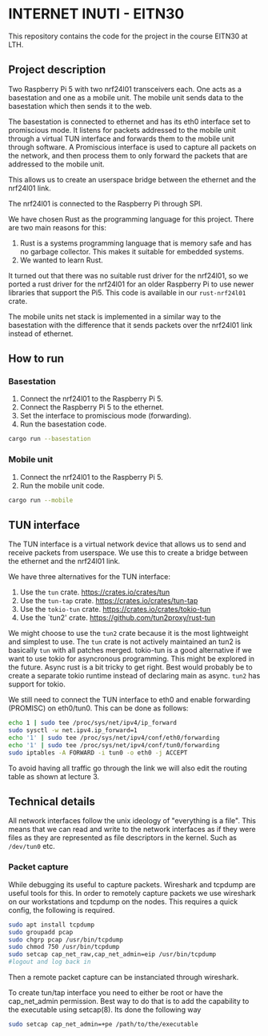 # INTERNET INUTI - EITN30

This repository contains the code for the project in the course EITN30 at LTH.

## Project description

Two Raspberry Pi 5 with two nrf24l01 transceivers each. One acts as a
basestation and one as a mobile unit. The mobile unit sends data to the
basestation which then sends it to the web.

The basestation is connected to ethernet and has its eth0 interface set to
promiscious mode. It listens for packets addressed to the mobile unit through a
virtual TUN interface and forwards them to the mobile unit through software.
A Promiscious interface is used to capture all packets on the network, and then
process them to only forward the packets that are addressed to the mobile unit.

This allows us to create an userspace bridge between the ethernet and the
nrf24l01 link.

The nrf24l01 is connected to the Raspberry Pi through SPI.

We have chosen Rust as the programming language for this project.
There are two main reasons for this:
1. Rust is a systems programming language that is memory safe and has no
   garbage collector. This makes it suitable for embedded systems.
2. We wanted to learn Rust.

It turned out that there was no suitable rust driver for the nrf24l01, so we
ported a rust driver for the nrf24l01 for an older Raspberry Pi to use newer
libraries that support the Pi5. This code is available in our `rust-nrf24l01` crate.

The mobile units net stack is implemented in a similar way to the basestation
with the difference that it sends packets over the nrf24l01 link instead of
ethernet.

## How to run

### Basestation

1. Connect the nrf24l01 to the Raspberry Pi 5.
2. Connect the Raspberry Pi 5 to the ethernet.
3. Set the interface to promiscious mode (forwarding).
4. Run the basestation code.
```bash
cargo run --basestation
```

### Mobile unit

1. Connect the nrf24l01 to the Raspberry Pi 5.
2. Run the mobile unit code.
```bash
cargo run --mobile
```

## TUN interface

The TUN interface is a virtual network device that allows us to send and receive
packets from userspace. We use this to create a bridge between the ethernet and
the nrf24l01 link.

We have three alternatives for the TUN interface:
1. Use the `tun` crate. https://crates.io/crates/tun
2. Use the `tun-tap` crate. https://crates.io/crates/tun-tap
3. Use the `tokio-tun` crate. https://crates.io/crates/tokio-tun
4. Use the `tun2' crate. https://github.com/tun2proxy/rust-tun

We might choose to use the `tun2` crate because it is the most lightweight and
simplest to use. The `tun` crate is not actively maintained an tun2 is basically
`tun` with all patches merged. tokio-tun is a good alternative if we want to use
tokio for asyncronous programming. This might be explored in the future. Async
rust is a bit tricky to get right. Best would probably be to create a separate
tokio runtime instead of declaring main as async. `tun2` has support for tokio.

We still need to connect the TUN interface to eth0 and enable forwarding
(PROMISC) on eth0/tun0. This can be done as follows:

```bash
echo 1 | sudo tee /proc/sys/net/ipv4/ip_forward
sudo sysctl -w net.ipv4.ip_forward=1
echo '1' | sudo tee /proc/sys/net/ipv4/conf/eth0/forwarding
echo '1' | sudo tee /proc/sys/net/ipv4/conf/tun0/forwarding
sudo iptables -A FORWARD -i tun0 -o eth0 -j ACCEPT
```

To avoid having all traffic go through the link we will also edit the routing
table as shown at lecture 3.

## Technical details

All network interfaces follow the unix ideology of "everything is a file".
This means that we can read and write to the network interfaces as if they were
files as they are represented as file descriptors in the kernel. Such as
`/dev/tun0` etc.

### Packet capture

While debugging its useful to capture packets. Wireshark and tcpdump are useful
tools for this.
In order to remotely capture packets we use wireshark on our workstations and
tcpdump on the nodes.
This requires a quick config, the following is required.

```bash
sudo apt install tcpdump
sudo groupadd pcap
sudo chgrp pcap /usr/bin/tcpdump
sudo chmod 750 /usr/bin/tcpdump
sudo setcap cap_net_raw,cap_net_admin=eip /usr/bin/tcpdump
#logout and log back in
```
Then a remote packet capture can be instanciated through wireshark.

To create tun/tap interface you need to either be root or have the cap_net_admin
permission. Best way to do that is to add the capability to the executable using
setcap(8). Its done the following way

```bash
sudo setcap cap_net_admin=+pe /path/to/the/executable
```
